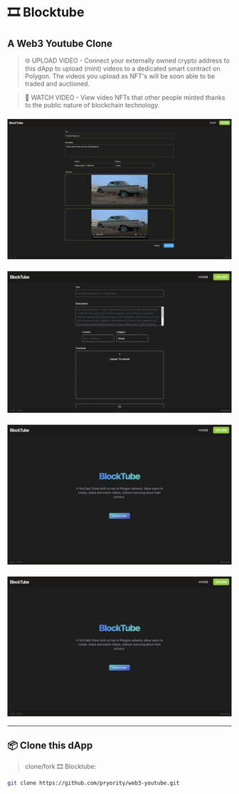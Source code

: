 # 🎞 Blocktube

## A Web3 Youtube Clone

> 🌐 UPLOAD VIDEO - Connect your externally owned crypto address to this dApp to upload (mint) videos to a dedicated smart contract on Polygon. The videos you upload as NFT's will be soon able to be traded and auctioned.

> 🎥 WATCH VIDEO - View video NFTs that other people minted thanks to the public nature of blockchain technology.

### ![Demo Image 1](./assets/demo-images/web3-yt-demo-1.png)
### ![Demo Image 1](./assets/demo-images/web3-yt-demo-3.png)
### ![Demo Image 1](./assets/demo-images/web3-yt-demo-2.png)
### ![Demo Image 1](./assets/demo-images/web3-yt-demo-2.png)

---
## 📦 Clone this dApp

> clone/fork 🎞 Blocktube:

```bash
git clone https://github.com/pryority/web3-youtube.git
```